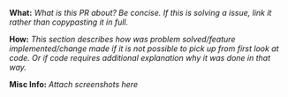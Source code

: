 **What:**
_What is this PR about? Be concise._
_If this is solving a issue, link it rather than copypasting it in full._

**How:**
_This section describes how was problem solved/feature implemented/change made if it is not possible to pick up from first look at code. Or if code requires additional explanation why it was done in that way._


**Misc Info:**
_Attach screenshots here_
